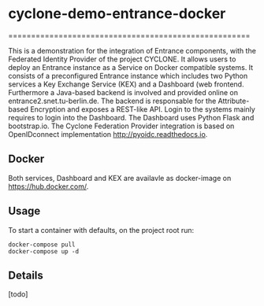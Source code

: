 # cyclone-demo-entrance-docker
=====================================================

This is a demonstration for the integration of Entrance components, with the Federated Identity Provider of the project CYCLONE. It allows users to deploy an Entrance instance as a Service on Docker compatible systems. 
It consists of a preconfigured Entrance instance which includes two Python services a Key Exchange Service (KEX) and a Dashboard (web frontend. Furthermore a Java-based backend is involved and provided online on entrance2.snet.tu-berlin.de. The backend is responsable for the Attribute-based Encryption and exposes a REST-like API.
Login to the systems mainly requires to login into the Dashboard. The Dashboard uses Python Flask and bootstrap.io. The Cyclone Federation Provider integration is based on OpenIDconnect implementation http://pyoidc.readthedocs.io.


Docker
-----

Both services, Dashboard and KEX are availavle as docker-image on https://hub.docker.com/.

Usage
-----
To start a container with defaults, on the project root run:
``` 
docker-compose pull
docker-compose up -d 
```
Details
-------
[todo]
